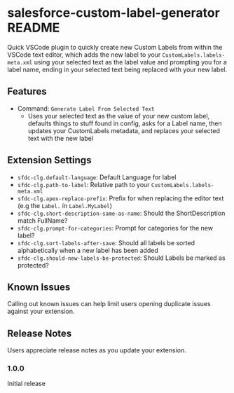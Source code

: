 # salesforce-custom-label-generator README

Quick VSCode plugin to quickly create new Custom Labels from within the VSCode text editor, which adds the new label to your `CustomLabels.labels-meta.xml` using your selected text as the label value and prompting you for a label name, ending in your selected text being replaced with your new label.

## Features

- Command: `Generate Label From Selected Text`
  - Uses your selected text as the value of your new custom label, defaults things to stuff found in config, asks for a Label name, then updates your CustomLabels metadata, and replaces your selected text with the new label

## Extension Settings

* `sfdc-clg.default-language`: Default Language for label
* `sfdc-clg.path-to-label`: Relative path to your `CustomLabels.labels-meta.xml`
* `sfdc-clg.apex-replace-prefix`: Prefix for when replacing the editor text (e.g the `Label.` in `Label.MyLabel`)
* `sfdc-clg.short-description-same-as-name`: Should the ShortDescription match FullName?
* `sfdc-clg.prompt-for-categories`: Prompt for categories for the new label?
* `sfdc-clg.sort-labels-after-save`: Should all labels be sorted alphabetically when a new label has been added
* `sfdc-clg.should-new-labels-be-protected`: Should Labels be marked as protected?

## Known Issues

Calling out known issues can help limit users opening duplicate issues against your extension.

## Release Notes

Users appreciate release notes as you update your extension.

### 1.0.0

Initial release